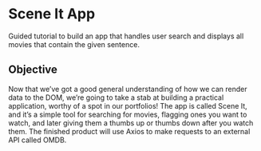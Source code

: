 # Scene It App

Guided tutorial to build an app that handles user search and displays all movies that contain the given sentence. 

## Objective

Now that we’ve got a good general understanding of  how we can render data to the DOM, we’re going to take a stab at building a practical application, worthy of a spot in our portfolios! The app is called Scene It, and it’s a simple tool for searching for movies, flagging ones you want to watch, and later giving them a thumbs up or thumbs down after you watch them. The finished product will use Axios to make requests to an external API called OMDB.
